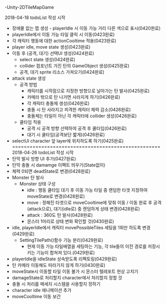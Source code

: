 -Unity-2DTileMapGame

2018-04-18 todoList 작성 시작
- 장애물 없는 맵 생성
​- playerIdle 시 이동 가능 거리 다른 색으로 표시(0420완료)
- playerIdle에서 이동 가능 타일 클릭 시 이동(0423완료)
- 각 캐릭터 행동에 대한 actionCooltime 적용(0423완료)
- player idle, move state 생성(0423완료)
- 이동 후 (공격, 대기) 선택UI 생성(0424완료)
  - select state 생성(0424완료)
  - collider 컴포넌트 가진 탄의 GameObject 생성(0425완료)
  - 공격, 대기 sprite 리소스 가져오기(0424완료)
- attack state 생성
  - 공격 방법
    - 캐릭터를 시작점으로 지정한 방향으로 날아가는 탄 발사(0425완료)
    - 카메라 밖으로 탄 나가면 사라지게 하기(0426완료)
    - 각 캐릭터 충돌체 생성(0426완료)
    - 충돌 시 탄 사라지고 피격한 캐릭터 체력 감소(0426완료)
    - 충돌체는 타일이 아닌 각 캐릭터에 collider 생성(0426완료)
  - 쿨타임 적용
    - 공격 시 공격 방향 선택하여 공격 후 쿨타임(0426완료)
    - 대기 시 쿨타임(공격보단 짧게)(0426완료)
- selectUI character 앞 layer에 위치하도록 하기(0425완료)
===================================================
2018-04-26 todoList 작성 시작
- 탄막 발사 방향 UI 추가(0427완료)
- 탄막 충돌 시 damamge 이펙트 띄우기(State없이)
- 체력 0되면 deadState로 변경(0428완료)
- Monster 탄 발사
  - Monster 상태 구성
    - idle : 행동 쿨타임 대기 후 이동 가능 타일 중 랜덤한 타겟 지정하여 moveState로 변경(0428완료)
    - move : 정해진 타겟으로 moveCooltime에 맞춰 이동 / 이동 완료 후 공격(attack으로), 대기(idle로) 중 랜덤하게 상태 변경(0428완료)
    - attack : 360도 탄 발사(0428완료)
    - 몬스터 1마리로 상태 변화 확인할 것(0430완료)
- idle, playerIdle에서 캐릭터 movePossibleTiles 세팅을 1회만 하도록 변경(0429완료)
  - SettingTilePath()함수 기능 분리(0429완료)
    - 현재 이동 가능 타일배열을 세팅하는 기능, 각 tile들의 이전 경로를 저장시키는 기능이 합쳐져 있다.(0429완료)
- playerIdle을 idleState 상속받도록 리펙토링(0429완료)
- 탄 카메라 이동해도 따라가지 않게 하기(0430완료)
- moveState시 이동할 타일 이동 불가 시 몬스터 텔레포트 현상 고치기
- damageState로 처리할지 character에서 처리할지 정할 것
- 충돌 시 처리를 메세지 시스템을 사용할지 정하기
- character idle 애니메이션 추가
- moveCooltime 이동 보간
